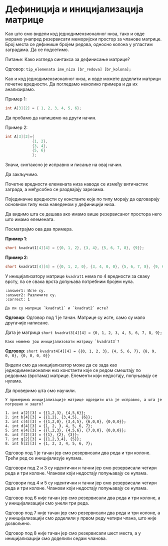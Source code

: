 # Дефиниција и иницијализација матрице

Као што смо видели код једнодимензионалног низа, тако и овде морамо унапред
резервисати меморијски простор за чланове матрице. Број места се дефинише
бројем редова, односно колона у угластим заградама. Да се подсетимо.

Питање: Како изгледа синтакса за дефинисање матрице?

Одговор: `tip_elemenata ime_niza [br_redova] [br_kolona];`

Као и код једнодимензионалног низа, и овде можете доделити матрици почетне
вредности. Да погледамо неколико примера и да их анализирамо.

Пример 1:

```c
int A[3][2] = { 1, 2, 3, 4, 5, 6};
```

Да пробамо да напишемо на други начин.

Пример 2:

```c
int A[3][2]={
            {1, 2},
            {3, 4},
            {5, 6}
            };
```

Значи, синтаксно је исправно и писање на овај начин.

Да закључимо.

Почетне вредности елемената низа наводе се између витичастих заграда, а
међусобно се раздвајају зарезима.

Појединачне вредности су константе које по типу морају да одговарају основном
типу низа наведеном у дефиницији низа.

Да видимо шта се дешава ако имамо више резервисаног простора него што имамо
елемената.

Посматрајмо ова два примера.

**Пример 1**:

```c
short kvadrat1[4][4] = {{0, 1, 2}, {3, 4}, {5, 6, 7, 8}, {9}};
```

**Пример 2**:

```c
short kvadrat2[4][4] = {{0, 1, 2, 0}, {3, 4, 0, 0}, {5, 6, 7, 8}, {9, 0, 0, 0}};
```

У иницијализатору матрице `kvadrat1` нема по 4 вредности за сваку врсту, па се
свака врста допуњава потребним бројем нула.

```{mchoice}
:answer1: Исте су.
:answer2: Различите су.
:correct: 1

Да ли су матрице `kvadrat1` и `kvadrat2` исте?
```

**Одговор**: Одговор под 1 је тачан. Матрице су исте, само су мало другачије написане.


Дата је матрица `short kvadrat3[4][4] = {0, 1, 2, 3, 4, 5, 6, 7, 8, 9};`


```{questionnote}
Како можемо још иницијализовати матрицу `kvadrat3`?
```

**Одговор**: `short kvadrat4[4][4] = {{0, 1, 2, 3}, {4, 5, 6, 7}, {8, 9, 0, 0}, {0, 0, 0, 0}}`

Видели смо да иницијализатор може да се зада као једнодимензионални низ
константи које се редом смештају по редовима (врстама) матрице. Елементи који
недостају, попуњавају се нулама.

Да проверимо шта смо научили.

```{questionnote}
У примерима иницијализације матрице одредити шта је исправно, а шта је
погрешно и зашто?
```

```text
1. int a[2][3] = {{1,2,3}, {4,5,6}};
2. int b[4][3] = {{1,2}, {3,4,5}, {6}};
3. int c[4][3] = {{1,2,0}, {3,4,5}, {6,0,0}, {0,0,0}};
4. int d[4][3] = {1, 2, 3, 4, 5, 6, 7};
5. int e[4][3] = {{l,2,3}, {4,5,6}, {7,0,0}, {0,0,0}};
6. int f[2][3] = {{1}, {2}, {3}};
7. int g[2][3] = {{1,2,3,4}, {5}};
8. int h[2][3] = {1, 2, 3, 4, 5, 6, 7};
```

Одговор под 1 је тачан јер смо резервисали два реда и три колоне. Трећи ред се
иницијализује нулама.

Одговори под 2 и 3 су идентични и тачни јер смо резервисали четири реда и три
колоне. Чланови који недостају попуњавају се нулама.

Одговори под 4 и 5 су идентични и тачни јер смо резервисали четири реда и три
колоне. Чланови који недостају попуњавају се нулама.

Одговор под 6 није тачан јер смо резервисали два реда и три колоне, а у
иницијализацији смо унели три реда.

Одговор под 7 није тачан јер смо резервисали два реда и три колоне, а у
иницијализацији смо доделили у првом реду четири члана, што није дозвољено.

Одговор под 8 није тачан јер смо резервисали шест места, а у иницијализацији
смо доделили седам чланова.
